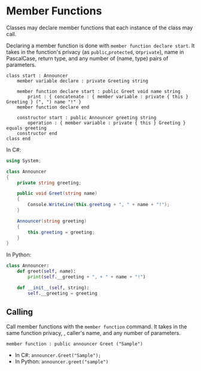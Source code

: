 # Member Functions

Classes may declare member functions that each instance of the class may call.

Declaring a member function is done with `member function declare start`.
It takes in the function's privacy (as  `public`,`protected`, or`private`), name in PascalCase, return type, and any number of (name, type) pairs of parameters.

```budgie
class start : Announcer
    member variable declare : private Greeting string

    member function declare start : public Greet void name string
        print : { concatenate : { member variable : private { this } Greeting } (", ") name "!" }
    member function declare end

    constructor start : public Announcer greeting string
        operation : { member variable : private { this } Greeting } equals greeting
    constructor end
class end
```

In C#:

```csharp
using System;

class Announcer
{
    private string greeting;

    public void Greet(string name)
    {
        Console.WriteLine(this.greeting + ", " + name + "!");
    }

    Announcer(string greeting)
    {
        this.greeting = greeting;
    }
}
```

In Python:

```python
class Announcer:
    def greet(self, name):
        print(self.__greeting + ", + " + name + "!")

    def __init__(self, string):
        self.__greeting = greeting
```

## Calling

Call member functions with the `member function` command.
It takes in the same function privacy, , caller's name, and any number of parameters.

```budgie
member function : public announcer Greet ("Sample")
```

* In C#: `announcer.Greet("Sample");`
* In Python: `announcer.greet("sample")`

